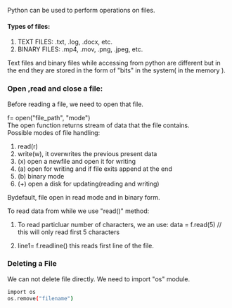 Python can be used to perform operations on files.

#### Types of files:
1. TEXT FILES: .txt, .log, .docx, etc.
2. BINARY FILES: .mp4, .mov, .png, .jpeg, etc.

Text files and binary files while accessing from python are different but in the end they are stored in the form of "bits" in the system( in the memory ).

### Open ,read and close a file:
Before reading a file, we need to open that file.

f= open("file_path", "mode")<br>
The open function returns stream of data that the file contains.<br>
Possible modes of file handling:<br>
1. read(r)
2. write(w), it overwrites the previous present data
3. (x) open a newfile and open it for writing
4. (a) open for writing and if file exits append at the end
5. (b) binary mode
6. (+) open a disk for updating(reading and writing)

Bydefault, file open in read mode and in binary form.

To read data from while we use "read()" method:
1. To read particluar number of characters, we an use:
data = f.read(5)  // this will only read first 5 characters

2. line1= f.readline()
this reads first line of the file.


### Deleting a File
We can not delete file directly. We need to import "os" module.

```bash
import os
os.remove("filename")
```